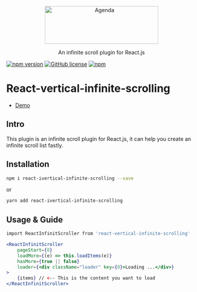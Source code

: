 <p align="center">
  <img src="http://7xtxh3.com1.z0.glb.clouddn.com/react-vertical-infinite-scrolling-1.gif" alt="Agenda" width="300" height="100" data-canonical-src="https://cdn.rawgit.com/agenda/agenda/master/agenda.svg" style="max-width:100%;">

</p>

<p align="center">
An infinite scroll plugin for React.js
</p>
<p align="center">

[![npm version](https://img.shields.io/npm/v/react-vertical-infinite-scrolling.svg)](https://www.npmjs.com/package/react-vertical-infinite-scrolling)
[![GitHub license](https://img.shields.io/github/license/Hancoson/react-vertical-infinite-scrolling.svg)](https://github.com/Hancoson/react-vertical-infinite-scrolling/blob/master/LICENSE)
[![npm](https://img.shields.io/npm/dt/react-vertical-infinite-scrolling.svg)](https://www.npmjs.com/package/react-vertical-infinite-scrolling)
</p>


# React-vertical-infinite-scrolling

- [Demo](https://hancoson.github.io/react-vertical-infinite-scrolling/build/index.html)

## Intro

This plugin is an infinite scroll plugin for React.js, it can help you create an infinite scroll list fastly.

## Installation

```sh
npm i react-ivertical-infinite-scrolling --save
```

or

```sh
yarn add react-ivertical-infinite-scrolling
```

## Usage & Guide

```sh
import ReactInfinitScroller from 'react-vertical-infinite-scrolling'
```

```jsx
<ReactInfinitScroller
    pageStart={0}
    loadMore={(e) => this.loadItems(e)}
    hasMore={true || false}
    loader={<div className="loader" key={0}>Loading ...</div>}
>
    {items} // <-- This is the content you want to load
</ReactInfinitScroller>
```